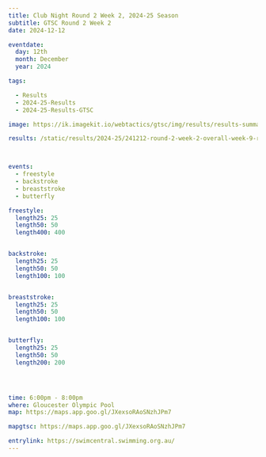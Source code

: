 ```yaml
---
title: Club Night Round 2 Week 2, 2024-25 Season
subtitle: GTSC Round 2 Week 2
date: 2024-12-12

eventdate:
  day: 12th
  month: December
  year: 2024

tags:

  - Results
  - 2024-25-Results
  - 2024-25-Results-GTSC

image: https://ik.imagekit.io/webtactics/gtsc/img/results/results-summary-9.jpg

results: /static/results/2024-25/241212-round-2-week-2-overall-week-9-results.pdf



events:
  - freestyle
  - backstroke
  - breaststroke
  - butterfly

freestyle:
  length25: 25
  length50: 50
  length400: 400


backstroke:
  length25: 25
  length50: 50
  length100: 100


breaststroke:
  length25: 25
  length50: 50
  length100: 100


butterfly:
  length25: 25
  length50: 50
  length200: 200




time: 6:00pm - 8:00pm
where: Gloucester Olympic Pool
map: https://maps.app.goo.gl/JXexsoRAoSNzhJPm7

mapgtsc: https://maps.app.goo.gl/JXexsoRAoSNzhJPm7

entrylink: https://swimcentral.swimming.org.au/
---
```

